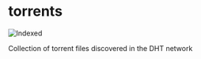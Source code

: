torrents 
========
![Indexed](https://img.shields.io/badge/indexed-84881-blue)

Collection of torrent files discovered in the DHT network
